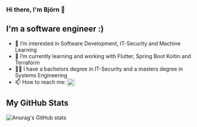 ### Hi there, I'm Björn 👋

## I'm a software engineer :)
- 👀 I’m interested in Software Development, IT-Security and Machine Learning
- 🌱 I’m currently learning and working with Flutter, Spring Boot Koltin and Terraform
- 👨‍🎓 I have a bachelors degree in IT-Security and a masters degree in Systems Engineering
- 📫 How to reach me: [<img align="center" alt="bjoernpy | LinkedIn" width="22px" src="https://allfacebook.de/wp-content/uploads/2020/02/LI-In-Bug.png" />][linkedin]


[linkedin]: https://www.linkedin.com/in/bjoern-hager

## My GitHub Stats

![Anurag's GitHub stats](https://github-readme-stats.vercel.app/api?username=bjoernpy&show_icons=true&theme=vision-friendly-dark)
